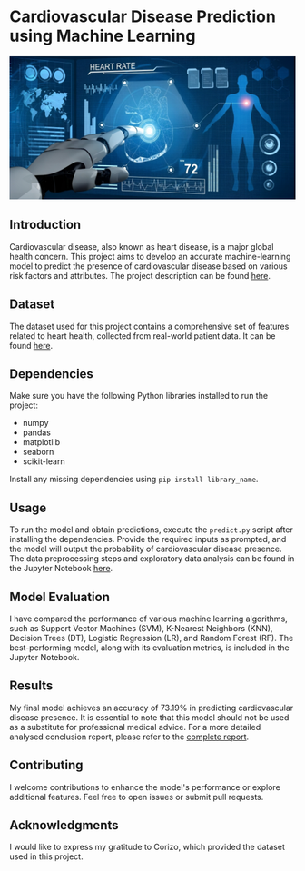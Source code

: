 # Cardiovascular Disease Prediction using Machine Learning

![Heart](heart_image.png)

## Introduction
Cardiovascular disease, also known as heart disease, is a major global health concern. This project aims to develop an accurate machine-learning model to predict the presence of cardiovascular disease based on various risk factors and attributes. The project description can be found [here](Project_Description.docx).

## Dataset
The dataset used for this project contains a comprehensive set of features related to heart health, collected from real-world patient data. It can be found [here](cardio_train.csv).

## Dependencies
Make sure you have the following Python libraries installed to run the project:

- numpy
- pandas
- matplotlib
- seaborn
- scikit-learn

Install any missing dependencies using `pip install library_name`.

## Usage
To run the model and obtain predictions, execute the `predict.py` script after installing the dependencies. Provide the required inputs as prompted, and the model will output the probability of cardiovascular disease presence. The data preprocessing steps and exploratory data analysis can be found in the Jupyter Notebook [here](main.ipynb).

## Model Evaluation
I have compared the performance of various machine learning algorithms, such as Support Vector Machines (SVM), K-Nearest Neighbors (KNN), Decision Trees (DT), Logistic Regression (LR), and Random Forest (RF). The best-performing model, along with its evaluation metrics, is included in the Jupyter Notebook.
## Results
My final model achieves an accuracy of 73.19% in predicting cardiovascular disease presence. It is essential to note that this model should not be used as a substitute for professional medical advice. For a more detailed analysed conclusion report, please refer to the [complete report](Model_Prediction_Conclusion_Report.md).

## Contributing
I welcome contributions to enhance the model's performance or explore additional features. Feel free to open issues or submit pull requests.

## Acknowledgments
I would like to express my gratitude to Corizo, which provided the dataset used in this project.
